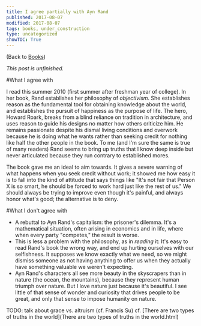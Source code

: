 ```yaml
---
title: I agree partially with Ayn Rand
published: 2017-08-07
modified: 2017-08-07
tags: books, under_construction
type: uncategorized
showTOC: True
---
```




(Back to [Books](Books.html))

*This post is unfinished.*

#What I agree with

I read this summer 2010 (first summer after freshman year of college). In her book, Rand establishes her philosophy of *objectivism*. She establishes reason as the fundamental tool for obtaining knowledge about the world, and establishes the pursuit of happiness as the purpose of life. The hero, Howard Roark, breaks from a blind reliance on tradition in architecture, and uses reason to guide his designs no matter how others criticize him. He remains passionate despite his dismal living conditions and overwork because he is doing what he wants rather than seeking credit for nothing like half the other people in the book. To me (and I'm sure the same is true of many readers) Rand seems to bring up truths that I know deep inside but never articulated because they run contrary to established mores.

The book gave me an ideal to aim towards. It gives a severe warning of what happens when you seek credit without work; it showed me how easy it is to fall into the kind of attitude that says things like "It's not fair that Person X is so smart, he should be forced to work hard just like the rest of us." We should always be trying to improve even though it's painful, and always honor what's good; the alternative is to deny.

#What I don't agree with

+ A rebuttal to Ayn Rand's capitalism: the prisoner's dilemma. It's a mathematical situation, often arising in economics and in life, where when every party "competes," the result is worse.
+ This is less a problem with the philosophy, as in *reading* it: It's easy to read Rand's book the wrong way, and end up hurting ourselves with our selfishness. It supposes we know exactly what we need, so we might dismiss someone as not having anything to offer us when they actually have something valuable we weren't expecting. 
+ Ayn Rand's characters all see more beauty in the skyscrapers than in nature (the ocean, the mountains), because they represent human triumph over nature. But I love nature just because it's beautiful. I see little of that sense of wonder and curiosity that drives people to be great, and only that sense to impose humanity on nature.

TODO: talk about grace vs. altruism (cf. Francis Su) cf. [There are two types of truths in the world](There are two types of truths in the world.html)





